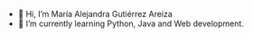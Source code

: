 - 👋 Hi, I’m María Alejandra Gutiérrez Areiza
- 🌱 I’m currently learning Python, Java and Web development.

<!---
AlejandraG13/AlejandraG13 is a ✨ special ✨ repository because its `README.md` (this file) appears on your GitHub profile.
You can click the Preview link to take a look at your changes.
--->
